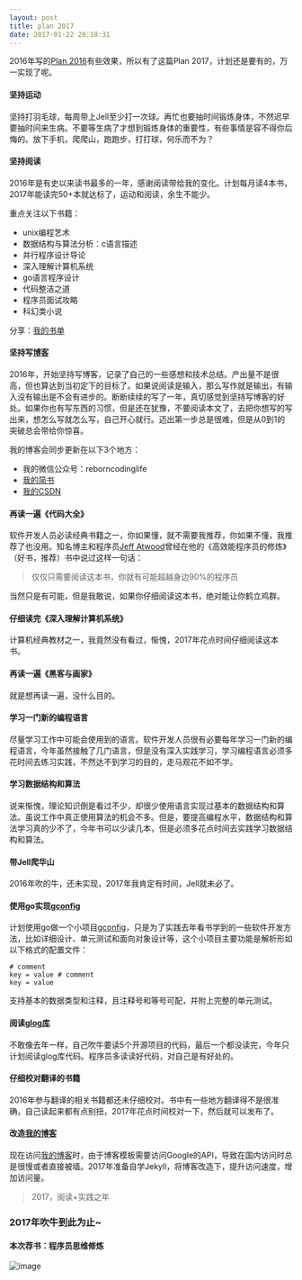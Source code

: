 ```yaml
---
layout: post
title: plan 2017
date: 2017-01-22 20:10:31
---
```


2016年写的[Plan 2016](http://reborncodinglife.com/2016/01/13/plan-2016/)有些效果，所以有了这篇Plan 2017，计划还是要有的，万一实现了呢。

#### 坚持运动

坚持打羽毛球，每周带上Jell至少打一次球。再忙也要抽时间锻炼身体，不然迟早要抽时间来生病。不要等生病了才想到锻炼身体的重要性，有些事情是容不得你后悔的。放下手机，爬爬山，跑跑步，打打球，何乐而不为？

#### 坚持阅读

2016年是有史以来读书最多的一年，感谢阅读带给我的变化。计划每月读4本书，2017年能读完50+本就达标了，运动和阅读，余生不能少。

重点关注以下书籍：

- unix编程艺术
- 数据结构与算法分析：c语言描述
- 并行程序设计导论
- 深入理解计算机系统
- go语言程序设计
- 代码整洁之道
- 程序员面试攻略
- 科幻类小说

分享：[我的书单](http://reborncodinglife.com/2016/01/30/my-book-list/)

#### 坚持写[博客](http://reborncodinglife.com/)

2016年，开始坚持写博客，记录了自己的一些感想和技术总结。产出量不是很高，但也算达到当初定下的目标了。如果说阅读是输入，那么写作就是输出，有输入没有输出是不会有进步的。断断续续的写了一年，真切感觉到坚持写博客的好处。如果你也有写东西的习惯，但是还在犹豫，不要阅读本文了，去把你想写的写出来，想怎么写就怎么写，自己开心就行。迈出第一步总是很难，但是从0到1的突破总会带给你惊喜。

我的博客会同步更新在以下3个地方：

- 我的微信公众号：reborncodinglife
- [我的简书](http://www.jianshu.com/u/b2075cf393f8)
- [我的CSDN](http://blog.csdn.net/leo881205)

#### 再读一遍《代码大全》

软件开发人员必读经典书籍之一，你如果懂，就不需要我推荐，你如果不懂，我推荐了也没用。知名博主和程序员[Jeff Atwood](https://blog.codinghorror.com/)曾经在他的《高效能程序员的修炼》（好书，推荐）书中说过这样一句话：

>仅仅只需要阅读这本书，你就有可能超越身边90%的程序员

当然只是有可能，但是我敢说，如果你仔细阅读这本书，绝对能让你鹤立鸡群。

#### 仔细读完《深入理解计算机系统》

计算机经典教材之一，我竟然没有看过，惭愧，2017年花点时间仔细阅读这本书。

#### 再读一遍《黑客与画家》

就是想再读一遍，没什么目的。

#### 学习一门新的编程语言

尽量学习工作中可能会使用到的语言。软件开发人员很有必要每年学习一门新的编程语言，今年虽然接触了几门语言，但是没有深入实践学习，学习编程语言必须多花时间去练习实践，不然达不到学习的目的，走马观花不如不学。

#### 学习数据结构和算法

说来惭愧，理论知识倒是看过不少，却很少使用语言实现过基本的数据结构和算法。虽说工作中真正使用算法的机会不多。但是，要提高编程水平，数据结构和算法学习真的少不了，今年书可以少读几本，但是必须多花点时间去实践学习数据结构和算法。

#### 带Jell爬华山

2016年吹的牛，还未实现，2017年我肯定有时间，Jell就未必了。

#### 使用go实现[gconfig](https://github.com/songleo/gconfig)

计划使用go做一个小项目[gconfig](https://github.com/songleo/gconfig)，只是为了实践去年看书学到的一些软件开发方法，比如详细设计、单元测试和面向对象设计等，这个小项目主要功能是解析形如以下格式的配置文件：

```
# comment
key = value # comment
key = value
```

支持基本的数据类型和注释，且注释号和等号可配，并附上完整的单元测试。

#### 阅读[glog库](https://github.com/golang/glog)

不敢像去年一样，自己吹牛要读5个开源项目的代码，最后一个都没读完，今年只计划阅读glog库代码。程序员多读读好代码，对自己是有好处的。

#### 仔细校对翻译的书籍

2016年参与翻译的相关书籍都还未仔细校对。书中有一些地方翻译得不是很准确，自己读起来都有点别扭，2017年花点时间校对一下，然后就可以发布了。

#### 改造[我的博客](http://reborncodinglife.com/)

现在访问[我的博客](http://reborncodinglife.com/)时，由于博客模板需要访问Google的API，导致在国内访问时总是很慢或者直接被墙。2017年准备自学Jekyll，将博客改造下，提升访问速度，增加访问量。

>2017，阅读+实践之年

### 2017年吹牛到此为止~

#### 本次荐书：程序员思维修炼

![image](https://img14.360buyimg.com/n1/s200x200_jfs/t550/362/1052685479/369084/874ff16a/549377ebN61482616.jpg)

